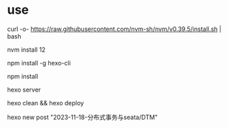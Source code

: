 # use
curl -o- https://raw.githubusercontent.com/nvm-sh/nvm/v0.39.5/install.sh | bash

nvm install 12

npm install -g hexo-cli

npm install

hexo server

hexo clean && hexo deploy

hexo new post "2023-11-18-分布式事务与seata/DTM"